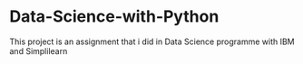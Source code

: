 # Data-Science-with-Python
This project is an assignment that  i did in Data Science programme with IBM and Simplilearn
